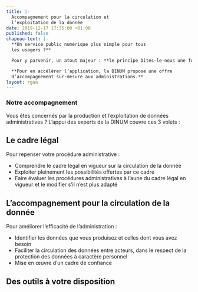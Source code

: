 ```yaml
---
title: |-
  Accompagnement pour la circulation et
  l’exploitation de la donnée
date: 2019-12-17 17:35:00 +01:00
published: false
chapeau-text: |-
  **Un service public numérique plus simple pour tous
  les usagers ?**

  Pour y parvenir, un atout majeur : **le principe Dites-le-nous une fois** (DLNUF), qui consiste à leur éviter de fournir, lors de leurs démarches en ligne, des informations ou pièces justificatives déjà détenues par d’autres administrations, en s’appuyant sur le partage automatique de données via des API.

  **Pour en accélérer l’application, la DINUM propose une offre
  d’accompagnement sur-mesure aux administrations.**
layout: rgaa
---
```


### Notre accompagnement

Vous êtes concernés par la production et l’exploitation de données administratives ? L’appui des experts de la DINUM couvre ces 3 volets :

## Le cadre légal
Pour repenser votre procédure administrative :
* Comprendre le cadre légal en vigueur sur la circulation
de la donnée
* Exploiter pleinement les possibilités offertes par ce cadre
* Faire évaluer les procédures administratives à l’aune du cadre légal en vigueur et le modifier s’il n’est plus adapté


## L’accompagnement pour la circulation de la donnée
Pour améliorer l’efficacité de l’administration :
* Identifier les données que vous produisez et celles dont vous avez besoin
* Faciliter la circulation des données entre acteurs, dans le respect de la protection des données à caractère personnel
* Mise en œuvre d’un cadre de confiance

## Des outils à votre disposition